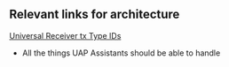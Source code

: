 ## Relevant links for architecture

[Universal Receiver tx Type IDs](https://docs.lukso.tech/contracts/type-ids/)
- All the things UAP Assistants should be able to handle

